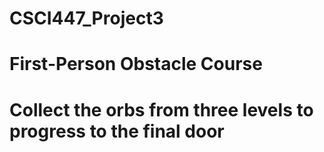 # CSCI447_Project3
# First-Person Obstacle Course
# Collect the orbs from three levels to progress to the final door
